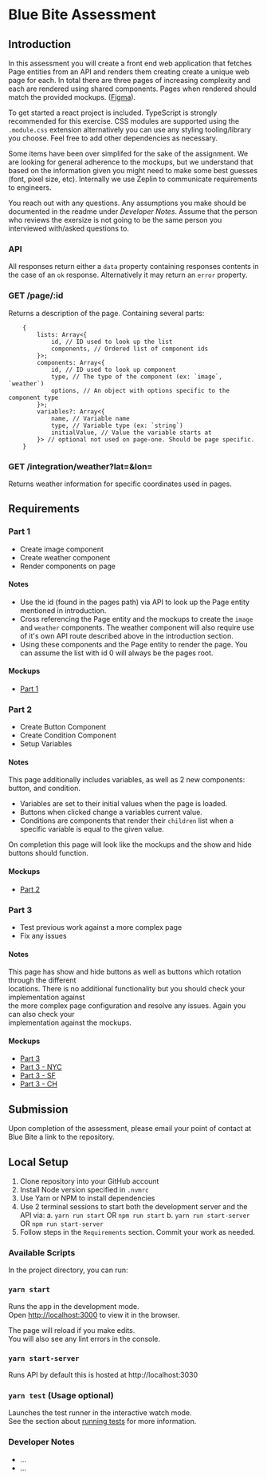 # Blue Bite Assessment

## Introduction

In this assessment you will create a front end web application that fetches Page entities from an API and renders them creating create a unique web page for each. In total there are three pages of increasing complexity and each are rendered using shared components. Pages when rendered should match the provided mockups. ([Figma](https://www.figma.com/proto/9NtrKC7KAudIqARPU4OzfL/Front-End-Assessment?page-id=0%3A1&node-id=40%3A16&viewport=241%2C48%2C0.73&scaling=scale-down&starting-point-node-id=40%3A16&show-proto-sidebar=1)).

To get started a react project is included. TypeScript is strongly recommended for this exercise. CSS modules are supported using the `.module.css` extension alternatively you can use any styling tooling/library you choose. Feel free to add other dependencies as
necessary.

Some items have been over simplifed for the sake of the assignment. We are looking for general adherence to the mockups, but we understand that based on the information given you might need to make some best guesses (font, pixel size, etc). Internally we use Zeplin to communicate requirements to engineers. 

You reach out with any questions. Any assumptions you make should be documented in the readme under *Developer Notes*. Assume that the person who reviews the exersize is not going to be the same person you interviewed with/asked questions to. 

### API

All responses return either a `data` property containing responses contents in the case of an `ok` response. Alternatively it may return an `error` property.

### GET /page/:id

Returns a description of the page. Containing several parts:

```
    {
        lists: Array<{
            id, // ID used to look up the list
            components, // Ordered list of component ids
        }>;
        components: Array<{
            id, // ID used to look up component
            type, // The type of the component (ex: `image`, `weather`)
            options, // An object with options specific to the component type
        }>;
        variables?: Array<{
            name, // Variable name
            type, // Variable type (ex: `string`)
            initialValue, // Value the variable starts at
        }> // optional not used on page-one. Should be page specific.
    }
```

### GET /integration/weather?lat=<lat>&lon=<lon>

Returns weather information for specific coordinates used in pages.


## Requirements

### Part 1
* Create image component
* Create weather component
* Render components on page

#### Notes
* Use the id (found in the pages path) via API to look up the Page entity mentioned in introduction.
* Cross referencing the Page entity and the mockups to create the `image` and `weather` components. The weather component will also require use of it's own API route described above in the introduction section.
* Using these components and the Page entity to render the page. You can assume the list with id 0 will always be the pages root.

#### Mockups
* [Part 1](https://www.figma.com/proto/9NtrKC7KAudIqARPU4OzfL/Front-End-Assessment?page-id=0%3A1&node-id=40%3A16&viewport=241%2C48%2C0.73&scaling=scale-down&starting-point-node-id=40%3A16&show-proto-sidebar=1)

### Part 2
* Create Button Component
* Create Condition Component
* Setup Variables

#### Notes
This page additionally includes variables, as well as 2 new components: button, and condition.

* Variables are set to their initial values when the page is loaded.
* Buttons when clicked change a variables current value.
* Conditions are components that render their `children` list when a specific variable is equal to the given value.

On completion this page will look like the mockups and the show and hide buttons should function.

#### Mockups
* [Part 2](https://www.figma.com/proto/9NtrKC7KAudIqARPU4OzfL/Front-End-Assessment?page-id=0%3A1&node-id=78%3A48&viewport=241%2C48%2C0.73&scaling=scale-down&starting-point-node-id=78%3A48&show-proto-sidebar=1)


### Part 3
* Test previous work against a more complex page
* Fix any issues


#### Notes

This page has show and hide buttons as well as buttons which rotation through the different \
locations. There is no additional functionality but you should check your implementation against \
the more complex page configuration and resolve any issues. Again you can also check your \
implementation against the mockups.

#### Mockups
* [Part 3](https://www.figma.com/proto/9NtrKC7KAudIqARPU4OzfL/Front-End-Assessment?page-id=0%3A1&node-id=98%3A79&viewport=241%2C48%2C0.73&scaling=scale-down&starting-point-node-id=98%3A79&show-proto-sidebar=1)
* [Part 3 - NYC](https://www.figma.com/proto/9NtrKC7KAudIqARPU4OzfL/Front-End-Assessment?page-id=0%3A1&node-id=98%3A111&viewport=241%2C48%2C0.73&scaling=scale-down&starting-point-node-id=98%3A111&show-proto-sidebar=1)
* [Part 3 - SF](https://www.figma.com/proto/9NtrKC7KAudIqARPU4OzfL/Front-End-Assessment?page-id=0%3A1&node-id=98%3A151&viewport=241%2C48%2C0.73&scaling=scale-down&starting-point-node-id=98%3A151&show-proto-sidebar=1)
* [Part 3 - CH](https://www.figma.com/proto/9NtrKC7KAudIqARPU4OzfL/Front-End-Assessment?page-id=0%3A1&node-id=98%3A188&viewport=241%2C48%2C0.73&scaling=scale-down&starting-point-node-id=98%3A188&show-proto-sidebar=1)


## Submission
Upon completion of the assessment, please email your point of contact at Blue Bite a link to the repository.


## Local Setup

1. Clone repository into your GitHub account
2. Install Node version specified in `.nvmrc`
3. Use Yarn or NPM to install dependencies
4. Use 2 terminal sessions to start both the development server and the API via:
    a. `yarn run start` OR `npm run start`
    b. `yarn run start-server` OR `npm run start-server`
5. Follow steps in the `Requirements` section. Commit your work as needed.

### Available Scripts

In the project directory, you can run:

### `yarn start`

Runs the app in the development mode.\
Open [http://localhost:3000](http://localhost:3000) to view it in the browser.

The page will reload if you make edits.\
You will also see any lint errors in the console.

### `yarn start-server`

Runs API by default this is hosted at http://localhost:3030

### `yarn test` (Usage optional)

Launches the test runner in the interactive watch mode.\
See the section about [running tests](https://facebook.github.io/create-react-app/docs/running-tests) for more information.

### Developer Notes

* ...
* ... 
